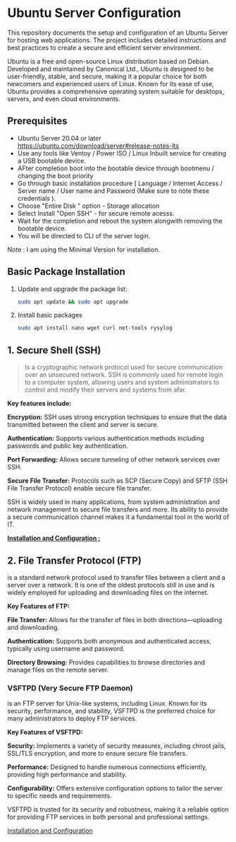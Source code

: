 # Ubuntu Server Configuration 
This repository documents the setup and configuration of an Ubuntu Server for hosting web applications. The project includes detailed instructions and best practices to create a secure and efficient server environment.

Ubuntu is a free and open-source Linux distribution based on Debian. Developed and maintained by Canonical Ltd., Ubuntu is designed to be user-friendly, stable, and secure, making it a popular choice for both newcomers and experienced users of Linux. Known for its ease of use, Ubuntu provides a comprehensive operating system suitable for desktops, servers, and even cloud environments.
## Prerequisites
- Ubuntu Server 20.04 or later
    https://ubuntu.com/download/server#release-notes-lts
- Use any tools like Ventoy / Power ISO / Linux Inbuilt service for creating a USB bootable device.
- AFter completion boot into the bootable device through bootmenu / changing the boot priority
- Go through basic installation procedure [ Language / Internet Access / Server name / User name and Password (Make sure to note these credentials ).
- Choose "Entire Disk " option - Storage allocation
- Select Install "Open SSH" - for secure remote acesss.
- Wait for the completion and reboot the system alongwith removing the bootable device.
- You will be directed to CLI of the server login.

Note : I am using the Minimal Version for installation.


## Basic Package Installation
1. Update and upgrade the package list:
   ```bash
   sudo apt update && sudo apt upgrade
2. Install basic packages
    ```bash
    sudo apt install nano wget curl net-tools rysylog
    
## 1. Secure Shell (SSH) 
> Is a cryptographic network protocol used for secure communication over an unsecured network. SSH is commonly used for remote login to a computer system, allowing users and system administrators to control and modify their servers and systems from afar.

 **Key features include:**

 **Encryption:** SSH uses strong encryption techniques to ensure that the data transmitted between the client and server is secure.

 **Authentication:** Supports various authentication methods including passwords and public key authentication.

 **Port Forwarding:** Allows secure tunneling of other network services over SSH.

 **Secure File Transfer:** Protocols such as SCP (Secure Copy) and SFTP (SSH File Transfer Protocol) enable secure file transfer.

SSH is widely used in many applications, from system administration and network management to secure file transfers and more. Its ability to provide a secure communication channel makes it a fundamental tool in the world of IT.

[**Installation and Configuration :** ](ssh_installation.md)


## 2. File Transfer Protocol (FTP)  
is a standard network protocol used to transfer files between a client and a server over a network. It is one of the oldest protocols still in use and is widely employed for uploading and downloading files on the internet.

**Key Features of FTP:**

**File Transfer:** Allows for the transfer of files in both directions—uploading and downloading.

**Authentication:** Supports both anonymous and authenticated access, typically using username and password.

**Directory Browsing:** Provides capabilities to browse directories and manage files on the remote server.

### VSFTPD (Very Secure FTP Daemon)
is an FTP server for Unix-like systems, including Linux. Known for its security, performance, and stability, VSFTPD is the preferred choice for many administrators to deploy FTP services.

**Key Features of VSFTPD:**

**Security:** Implements a variety of security measures, including chroot jails, SSL/TLS encryption, and more to ensure secure file transfers.

**Performance:** Designed to handle numerous connections efficiently, providing high performance and stability.

**Configurability:** Offers extensive configuration options to tailor the server to specific needs and requirements.

VSFTPD is trusted for its security and robustness, making it a reliable option for providing FTP services in both personal and professional settings.

[Installation and Configuration](ftp_installation.md)















